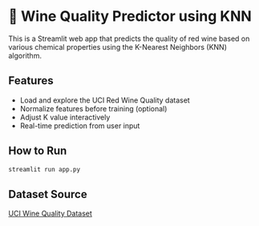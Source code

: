 
# 🍷 Wine Quality Predictor using KNN

This is a Streamlit web app that predicts the quality of red wine based on various chemical properties using the K-Nearest Neighbors (KNN) algorithm.

## Features
- Load and explore the UCI Red Wine Quality dataset
- Normalize features before training (optional)
- Adjust K value interactively
- Real-time prediction from user input

## How to Run
```bash
streamlit run app.py
```

## Dataset Source
[UCI Wine Quality Dataset](https://archive.ics.uci.edu/ml/datasets/wine+quality)
